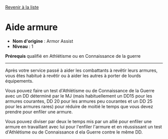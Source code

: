 [Revenir à la liste](..)

# Aide armure

 * **Nom d'origine** : Armor Assist
 * **Niveau** : 1


<p><strong>Prérequis </strong>qualifié en Athlétisme ou en Connaissance de la guerre</p>
<hr>
<p>Après votre service passé à aider les combattants à revêtir leurs armures, vous êtes habitué à revêtir ou à aider les autres à porter de lourds équipements.</p>
<p>Vous pouvez faire un test d'Athlétisme ou de Connaissance de la Guerre avec un DD déterminé par le MJ (mais habituellement un DD15 pour les armures courantes, DD 20 pour les armures peu courantes et un DD 25 pour les armures rares) pour réduire de moitié le temps que vous devez prendre pour enfiler une armure.</p>
<p>Vous pouvez diviser par deux le temps mis par un allié pour enfiler une armure en travaillant avec lui pour l'enfiler l'armure et en réussissant un test d'Athlétisme ou de Connaissance d ela Guerre contre le même DD.</p>